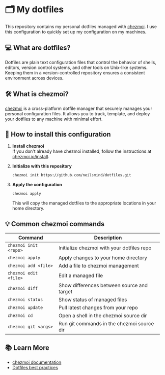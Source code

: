 # 🗂️ My dotfiles

This repository contains my personal dotfiles managed with [chezmoi](https://www.chezmoi.io/). I use this configuration to quickly set up my configuration on my machines.

## 💻 What are dotfiles?

Dotfiles are plain text configuration files that control the behavior of shells, editors, version control systems, and other tools on Unix-like systems. Keeping them in a version-controlled repository ensures a consistent environment across devices.

## 🛠️ What is chezmoi?

[chezmoi](https://www.chezmoi.io/) is a cross-platform dotfile manager that securely manages your personal configuration files. It allows you to track, template, and deploy your dotfiles to any machine with minimal effort.

## 🚀 How to install this configuration

1. **Install chezmoi**  
   If you don't already have chezmoi installed, follow the instructions at [chezmoi.io/install](https://www.chezmoi.io/install/).

2. **Initialize with this repository**

   ```sh
   chezmoi init https://github.com/neilsmind/dotfiles.git
   ```

3. **Apply the configuration**

   ```sh
   chezmoi apply
   ```

   This will copy the managed dotfiles to the appropriate locations in your home directory.

## 💡 Common chezmoi commands

| Command                        | Description                                 |
| ------------------------------ | ------------------------------------------- |
| `chezmoi init <repo>`          | Initialize chezmoi with your dotfiles repo  |
| `chezmoi apply`                | Apply changes to your home directory        |
| `chezmoi add <file>`           | Add a file to chezmoi management            |
| `chezmoi edit <file>`          | Edit a managed file                         |
| `chezmoi diff`                 | Show differences between source and target  |
| `chezmoi status`               | Show status of managed files                |
| `chezmoi update`               | Pull latest changes from your repo          |
| `chezmoi cd`                   | Open a shell in the chezmoi source dir      |
| `chezmoi git <args>`           | Run git commands in the chezmoi source dir  |

## 📚 Learn More

- [chezmoi documentation](https://www.chezmoi.io/docs/)
- [Dotfiles best practices](https://dotfiles.github.io/)
